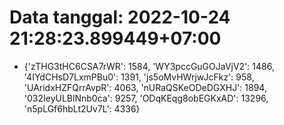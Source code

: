 # Data tanggal: 2022-10-24 21:28:23.899449+07:00

* {'zTHG3tHC6CSA7rWR': 1584, 'WY3pccGuGOJaVjV2': 1486, '4IYdCHsD7LxmPBu0': 1391, 'js5oMvHWrjwJcFkz': 958, 'UAridxHZFQrrAvpR': 4063, 'nURaQSKeODeDGXHJ': 1894, '032IeyULBlNnb0ca': 9257, 'ODqKEqg8obEGKxAD': 13296, 'n5pLGf6hbLt2Uv7L': 4336}
